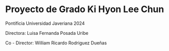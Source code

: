 # Proyecto de Grado Ki Hyon Lee Chun

Pontificia Universidad Javeriana
2024

Directora: 
Luisa Fernanda Posada Uribe

Co - Director:
William Ricardo Rodriguez Dueñas
